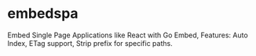 # embedspa
Embed Single Page Applications like React with Go Embed, Features: Auto Index, ETag support, Strip prefix for specific paths.
